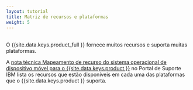 ```yaml
---
layout: tutorial
title: Matriz de recursos e plataformas
weight: 5
---
```

<!-- NLS_CHARSET=UTF-8 -->
<br/>
O {{site.data.keys.product_full }} fornece muitos recursos e suporta muitas plataformas.

A [nota técnica Mapeamento de recurso do sistema operacional de dispositivo móvel para o {{site.data.keys.product }}](http://www.ibm.com/support/docview.wss?uid=swg27039422) no Portal de Suporte IBM lista os recursos que estão disponíveis em cada uma das plataformas que o {{site.data.keys.product }} suporta.
